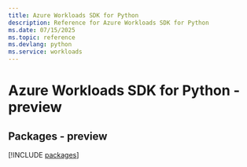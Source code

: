 ```yaml
---
title: Azure Workloads SDK for Python
description: Reference for Azure Workloads SDK for Python
ms.date: 07/15/2025
ms.topic: reference
ms.devlang: python
ms.service: workloads
---
```

# Azure Workloads SDK for Python - preview
## Packages - preview
[!INCLUDE [packages](workloads-index.md)]
